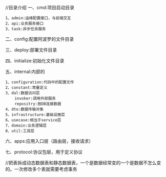 //目录介绍
一、cmd:项目启动目录

    1、admin:运维配置接口，与前端交互
    2、api:业务服务接口
    3、task:异步任务服务
二、config:配置阿波罗的文件目录

三、deploy:部署文件目录

四、initialize:初始化文件目录

五、internal:内部的

    1、configuration:代码中的配置文件
    2、constant:常量定义
    3、dal:数据访问层
        invoker:调用外部服务
        repositry:放DB连接数据
    4、dto:数据传输对象
    5、infrastructure:基础设施层
    6、usecase:相当于service层
    7、domain:业务逻辑层
    8、util:工具层
六、apps:应用入口层（路由层，接收请求）

七、protocol:协议包层，用于定义协议



//把表拆成动态数据表和静态数据表，一个是数据经常变的一个是数据不怎么变的。一次修改多个表就需要考虑事务

    

